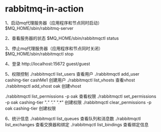 # rabbitmq-in-action

1、启动mq代理服务器（应用程序和节点同时启动）
$MQ_HOME/sbin/rabbitmq-server

2、查看服务器的状态
$MQ_HOME/sbin/rabbitmqctl status

3、停止mq代理服务器（应用程序和节点同时关闭）
$MQ_HOME/sbin/rabbitmqctl stop

4、登录
http://localhost:15672
guest/guest

5、权限控制
./rabbitmqctl list_users                       查看用户
./rabbitmqctl add_user cashing-tier cashMe1    创建用户
./rabbitmqctl list_vhosts                      查看vhost
./rabbitmqctl add_vhost oak                    创建vhost

./rabbitmqctl list_permissions -p oak                                      查看权限
./rabbitmqctl set_permissions -p oak cashing-tier ".*" ".*" ".*"           创建权限
./rabbitmqctl clear_permissions -p oak cashing-tier                        创建权限

6、统计信息
./rabbitmqctl list_queues                      查看队列和消息数
./rabbitmqctl list_exchanges                   查看交换器和绑定
./rabbitmqctl list_bindings                    查看绑定信息


